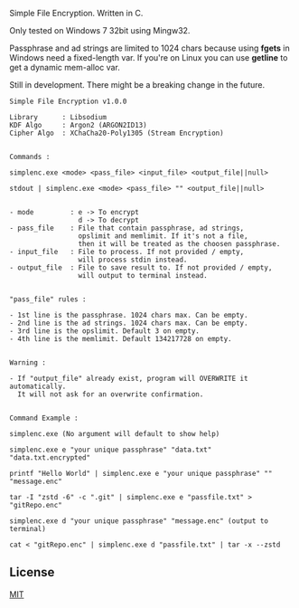 Simple File Encryption. Written in C.

Only tested on Windows 7 32bit using Mingw32.

Passphrase and ad strings are limited to 1024 chars because using **fgets** in Windows need a fixed-length var. If you're on Linux you can use **getline** to get a dynamic mem-alloc var.

Still in development. There might be a breaking change in the future.

```
Simple File Encryption v1.0.0

Library      : Libsodium
KDF Algo     : Argon2 (ARGON2ID13)
Cipher Algo  : XChaCha20-Poly1305 (Stream Encryption)


Commands :

simplenc.exe <mode> <pass_file> <input_file> <output_file||null>

stdout | simplenc.exe <mode> <pass_file> "" <output_file||null>


- mode         : e -> To encrypt
                 d -> To decrypt
- pass_file    : File that contain passphrase, ad strings,
                 opslimit and memlimit. If it's not a file,
                 then it will be treated as the choosen passphrase.
- input_file   : File to process. If not provided / empty,
                 will process stdin instead.
- output_file  : File to save result to. If not provided / empty,
                 will output to terminal instead.


"pass_file" rules :

- 1st line is the passphrase. 1024 chars max. Can be empty.
- 2nd line is the ad strings. 1024 chars max. Can be empty.
- 3rd line is the opslimit. Default 3 on empty.
- 4th line is the memlimit. Default 134217728 on empty.


Warning :

- If "output_file" already exist, program will OVERWRITE it automatically.
  It will not ask for an overwrite confirmation.


Command Example :

simplenc.exe (No argument will default to show help)

simplenc.exe e "your unique passphrase" "data.txt" "data.txt.encrypted"

printf "Hello World" | simplenc.exe e "your unique passphrase" "" "message.enc"

tar -I "zstd -6" -c ".git" | simplenc.exe e "passfile.txt" > "gitRepo.enc"

simplenc.exe d "your unique passphrase" "message.enc" (output to terminal)

cat < "gitRepo.enc" | simplenc.exe d "passfile.txt" | tar -x --zstd
```

## License

[MIT](https://github.com/A99US/simple_file_encryption/blob/main/LICENSE)
